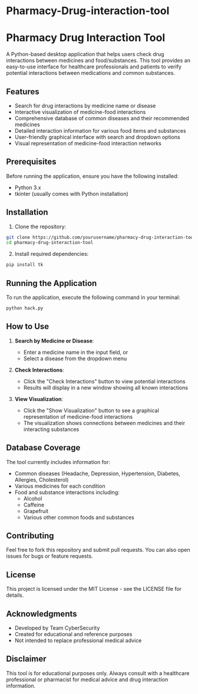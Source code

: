 # Pharmacy-Drug-interaction-tool
# Pharmacy Drug Interaction Tool

A Python-based desktop application that helps users check drug interactions between medicines and food/substances. This tool provides an easy-to-use interface for healthcare professionals and patients to verify potential interactions between medications and common substances.

## Features

- Search for drug interactions by medicine name or disease
- Interactive visualization of medicine-food interactions
- Comprehensive database of common diseases and their recommended medicines
- Detailed interaction information for various food items and substances
- User-friendly graphical interface with search and dropdown options
- Visual representation of medicine-food interaction networks

## Prerequisites

Before running the application, ensure you have the following installed:
- Python 3.x
- tkinter (usually comes with Python installation)

## Installation

1. Clone the repository:
```bash
git clone https://github.com/yourusername/pharmacy-drug-interaction-tool.git
cd pharmacy-drug-interaction-tool
```

2. Install required dependencies:
```bash
pip install tk
```

## Running the Application

To run the application, execute the following command in your terminal:

```bash
python hack.py
```

## How to Use

1. **Search by Medicine or Disease**:
   - Enter a medicine name in the input field, or
   - Select a disease from the dropdown menu

2. **Check Interactions**:
   - Click the "Check Interactions" button to view potential interactions
   - Results will display in a new window showing all known interactions

3. **View Visualization**:
   - Click the "Show Visualization" button to see a graphical representation of medicine-food interactions
   - The visualization shows connections between medicines and their interacting substances

## Database Coverage

The tool currently includes information for:
- Common diseases (Headache, Depression, Hypertension, Diabetes, Allergies, Cholesterol)
- Various medicines for each condition
- Food and substance interactions including:
  - Alcohol
  - Caffeine
  - Grapefruit
  - Various other common foods and substances

## Contributing

Feel free to fork this repository and submit pull requests. You can also open issues for bugs or feature requests.

## License

This project is licensed under the MIT License - see the LICENSE file for details.

## Acknowledgments

- Developed by Team CyberSecurity
- Created for educational and reference purposes
- Not intended to replace professional medical advice

## Disclaimer

This tool is for educational purposes only. Always consult with a healthcare professional or pharmacist for medical advice and drug interaction information.
